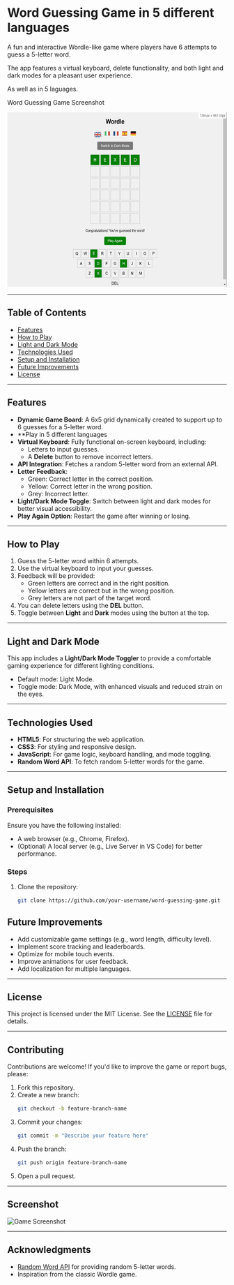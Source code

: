 # Word Guessing Game in 5 different languages

A fun and interactive Wordle-like game where players have 6 attempts to guess a 5-letter word. 

The app features a virtual keyboard, delete functionality, and both light and dark modes for a pleasant user experience.

As well as in 5 laguages.

Word Guessing Game Screenshot 

<img src="https://github.com/MikaelEngvall/Wordle/blob/main/wordle_motus_wortspiel.gif" width="600" height="400" />

---

## Table of Contents

- [Features](#features)
- [How to Play](#how-to-play)
- [Light and Dark Mode](#light-and-dark-mode)
- [Technologies Used](#technologies-used)
- [Setup and Installation](#setup-and-installation)
- [Future Improvements](#future-improvements)
- [License](#license)

---

## Features

- **Dynamic Game Board**: A 6x5 grid dynamically created to support up to 6 guesses for a 5-letter word.
- **Play in 5 different languages
- **Virtual Keyboard**: Fully functional on-screen keyboard, including:
  - Letters to input guesses.
  - A **Delete** button to remove incorrect letters.
- **API Integration**: Fetches a random 5-letter word from an external API.
- **Letter Feedback**:
  - Green: Correct letter in the correct position.
  - Yellow: Correct letter in the wrong position.
  - Grey: Incorrect letter.
- **Light/Dark Mode Toggle**: Switch between light and dark modes for better visual accessibility.
- **Play Again Option**: Restart the game after winning or losing.

---

## How to Play

1. Guess the 5-letter word within 6 attempts.
2. Use the virtual keyboard to input your guesses.
3. Feedback will be provided:
   - Green letters are correct and in the right position.
   - Yellow letters are correct but in the wrong position.
   - Grey letters are not part of the target word.
4. You can delete letters using the **DEL** button.
5. Toggle between **Light** and **Dark** modes using the button at the top.

---

## Light and Dark Mode

This app includes a **Light/Dark Mode Toggler** to provide a comfortable gaming experience for different lighting conditions.

- Default mode: Light Mode.
- Toggle mode: Dark Mode, with enhanced visuals and reduced strain on the eyes.

---

## Technologies Used

- **HTML5**: For structuring the web application.
- **CSS3**: For styling and responsive design.
- **JavaScript**: For game logic, keyboard handling, and mode toggling.
- **Random Word API**: To fetch random 5-letter words for the game.

---

## Setup and Installation

### Prerequisites

Ensure you have the following installed:
- A web browser (e.g., Chrome, Firefox).
- (Optional) A local server (e.g., Live Server in VS Code) for better performance.

### Steps

1. Clone the repository:
   ```bash
   git clone https://github.com/your-username/word-guessing-game.git
    ```

## Future Improvements

- Add customizable game settings (e.g., word length, difficulty level).
- Implement score tracking and leaderboards.
- Optimize for mobile touch events.
- Improve animations for user feedback.
- Add localization for multiple languages.

---

## License

This project is licensed under the MIT License. See the [LICENSE](LICENSE) file for details.

---

## Contributing

Contributions are welcome! If you'd like to improve the game or report bugs, please:
1. Fork this repository.
2. Create a new branch:
   ```bash
   git checkout -b feature-branch-name
   ```
3. Commit your changes:
   ```bash
   git commit -m "Describe your feature here"
   ```
4. Push the branch:
   ```bash
   git push origin feature-branch-name
   ```
5. Open a pull request.

---

## Screenshot

![Game Screenshot](https://github.com/user-attachments/assets/60467a2c-3267-4435-a7e8-7d3b06d5b452)


---

## Acknowledgments

- [Random Word API](https://random-word-api.herokuapp.com/) for providing random 5-letter words.
- Inspiration from the classic Wordle game.


